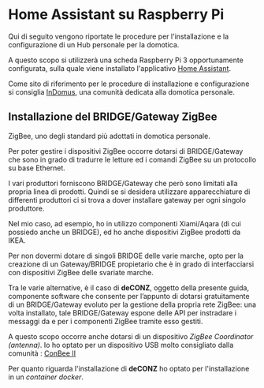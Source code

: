 # Home Assistant su Raspberry Pi

Qui di seguito vengono riportate le procedure per l'installazione e la configurazione di un Hub personale per la domotica.

A questo scopo si utilizzerà una scheda Raspberry Pi 3 opportunamente configurata, sulla quale viene installato l'applicativo [Home Assistant](https://www.home-assistant.io/).

Come sito di riferimento per le procedure di installazione e configurazione si consiglia [InDomus](https://indomus.it/), una comunità dedicata alla domotica personale.

## Installazione del BRIDGE/Gateway ZigBee

ZigBee, uno degli standard più adottati in domotica personale.

Per poter gestire i dispositivi ZigBee occorre dotarsi di BRIDGE/Gateway che sono in grado di tradurre le letture ed i comandi ZigBee su un protocollo su base Ethernet.

I vari produttori forniscono BRIDGE/Gateway che però sono limitati alla propria linea di prodotti. Quindi se si desidera utilizzare apparecchiature di differenti produttori ci si trova a dover installare gateway per ogni singolo produttore.

Nel mio caso, ad esempio, ho in utilizzo componenti Xiami/Aqara (di cui possiedo anche un BRIDGE), ed ho anche dispositivi ZigBee prodotti da IKEA.

Per non dovermi dotare di singoli BRIDGE delle varie marche, opto per la creazione di un Gateway/BRIDGE propietario che è in grado di interfacciarsi con dispositivi ZigBee delle svariate marche.

Tra le varie alternative, è il caso di **deCONZ**, oggetto della presente guida, componente software che consente per l’appunto di dotarsi gratuitamente di un BRIDGE/Gateway evoluto per la gestione della propria rete ZigBee: una volta installato, tale BRIDGE/Gateway espone delle API per instradare i messaggi da e per i componenti ZigBee tramite esso gestiti.

A questo scopo occorre anche dotarsi di un dispositivo _ZigBee Coordinator (antenna)_.
Io ho optato per un dispositivo USB molto consigliato dalla comunità : [ConBee II](https://www.phoscon.de/en/conbee2)

Per quanto riguarda l'installazione di **deCONZ** ho optato per l'installazione in un _container docker_.